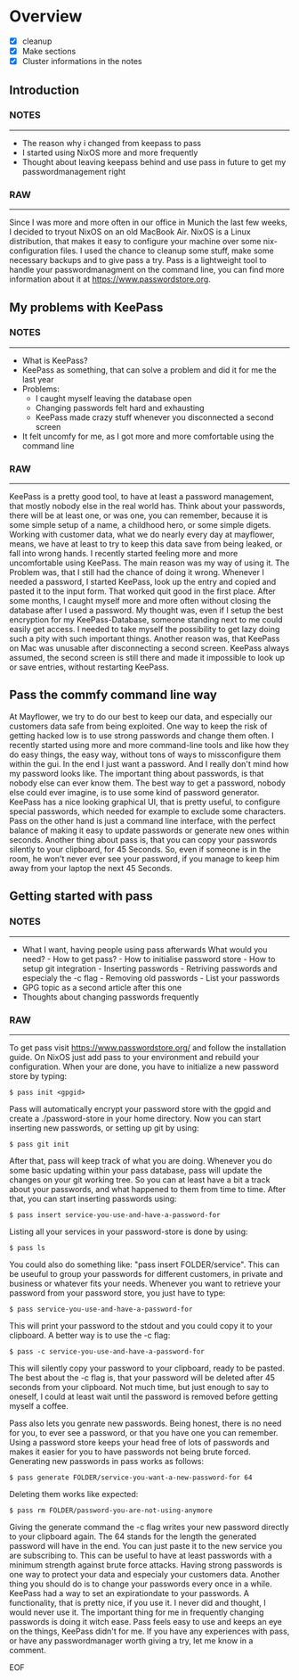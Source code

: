 # Overview
- [X] cleanup
- [X] Make sections
- [X] Cluster informations in the notes   

## Introduction

### NOTES
---
- The reason why i changed from keepass to pass
- I started using NixOS more and more frequently
- Thought about leaving keepass behind and use pass in future to get my passwordmanagement right


### RAW
---
Since I was more and more often in our office in Munich the last few weeks, I decided to tryout NixOS on an old MacBook Air. NixOS is a Linux distribution, that makes it easy to configure your machine over some nix-configuration files. I used the chance to cleanup some stuff, make some necessary backups and to give pass a try. Pass is a lightweight tool to handle your passwordmanagment on the command line, you can find more information about it at https://www.passwordstore.org.

## My problems with KeePass

### NOTES
---
- What is KeePass?
- KeePass as something, that can solve a problem and did it for me the last year
- Problems:
	- I caught myself leaving the database open
	- Changing passwords felt hard and exhausting
	- KeePass made crazy stuff whenever you disconnected a second screen
- It felt uncomfy for me, as I got more and more comfortable using the command line

### RAW
---

KeePass is a pretty good tool, to have at least a password management, that mostly nobody else in the real world has. Think about your passwords, there will be at least one, or was one, you can remember, because it is some simple setup of a name, a childhood hero, or some simple digets. Working with customer data, what we do nearly every day at mayflower, means, we have at least to try to keep this data save from being leaked, or fall into wrong hands. I recently started feeling more and more uncomfortable using KeePass. The main reason was my way of using it. The Problem was, that I still had the chance of doing it wrong. Whenever I needed a password, I started KeePass, look up the entry and copied and pasted it to the input form. That worked quit good in the first place. After some months, I caught myself more and more often without closing the database after I used a password. My thought was, even if I setup the best encryption for my KeePass-Database, someone standing next to me could easily get access. I needed to take myself the possibility to get lazy doing such a pity with such important things. Another reason was, that KeePass on Mac was unusable after disconnecting a second screen. KeePass always assumed, the second screen is still there and made it impossible to look up or save entries, without restarting KeePass.
 
## Pass the commfy command line way
At Mayflower, we try to do our best to keep our data, and especially our customers data safe from being exploited. One way to keep the risk of getting hacked low is to use strong passwords and change them often. I recently started using more and more command-line tools and like how they do easy things, the easy way, without tons of ways to missconfigure them within the gui. In the end I just want a password. And I really don't mind how my password looks like. The important thing about passwords, is that nobody else can ever know them. The best way to get a password, nobody else could ever imagine, is to use some kind of password generator. KeePass has a nice looking graphical UI, that is pretty useful, to configure special passwords, which needed for example to exclude some characters. Pass on the other hand is just a command line interface, with the perfect balance of making it easy to update passwords or generate new ones within seconds. Another thing about pass is, that you can copy your passwords silently to your clipboard, for 45 Seconds. So, even if someone is in the room, he won't never ever see your password, if you manage to keep him away from your laptop the next 45 Seconds. 

## Getting started with pass

### NOTES
---
- What I want, having people using pass afterwards
	What would you need? 
		- How to get pass?
		- How to initialise password store
		- How to setup git integration
		- Inserting passwords
		- Retriving passwords and especialy the -c flag
		- Removing old passwords
		- List your passwords
- GPG topic as a second article after this one
- Thoughts about changing passwords frequently

### RAW
---

To get pass visit https://www.passwordstore.org/ and follow the installation guide. On NixOS just add pass to your environment and rebuild your configuration. When your are done, you have to initialize a new password store by typing:

```shell
$ pass init <gpgid>
```

Pass will automatically encrypt your password store with the gpgid and create a ./password-store in your home directory. Now you can start inserting new passwords, or setting up git by using:

```shell
$ pass git init
```

After that, pass will keep track of what you are doing. Whenever you do some basic updating within your pass database, pass will update the changes on your git working tree. So you can at least have a bit a track about your passwords, and what happened to them from time to time. After that, you can start inserting passwords using:

```shell
$ pass insert service-you-use-and-have-a-password-for
```

Listing all your services in your password-store is done by using: 

```shell
$ pass ls
```
You could also do something like: "pass insert FOLDER/service". This can be useuful to group your passwords for different customers, in private and business or whatever fits your needs. Whenever you want to retrieve your password from your password store, you just have to type:

```shell
$ pass service-you-use-and-have-a-password-for
```

This will print your password to the stdout and you could copy it to your clipboard. A better way is to use the -c flag:

```shell
$ pass -c service-you-use-and-have-a-password-for
```

This will silently copy your password to your clipboard, ready to be pasted. The best about the -c flag is, that your password will be deleted after 45 seconds from your clipboard. Not much time, but just enough to say to oneself, I could at least wait until the password is removed before getting myself a coffee. 

Pass also lets you genrate new passwords. Being honest, there is no need for you, to ever see a password, or that you have one you can remember. Using a password store keeps your head free of lots of passwords and makes it easier for you to have passwords not being brute forced. Generating new passwords in pass works as follows:

```shell
$ pass generate FOLDER/service-you-want-a-new-password-for 64
```

Deleting them works like expected: 

```shell
$ pass rm FOLDER/password-you-are-not-using-anymore
```

Giving the generate command the -c flag writes your new password directly to your clipboard again. The 64 stands for the length the generated password will have in the end. You can just paste it to the new service you are subscribing to. This can be useful to have at least passwords with a minimum strength against brute force attacks.
Having strong passwords is one way to protect your data and especialy your customers data. Another thing you should do is to change your passwords every once in a while. KeePass had a way to set an expirationdate to your passwords. A functionality, that is pretty nice, if you use it. I never did and thought, I would never use it. The important thing for me in frequently changing passwords is doing it witch ease. Pass feels easy to use and keeps an eye on the things, KeePass didn't for me. 
If you have any experiences with pass, or have any passwordmanager worth giving a try, let me know in a comment. 

EOF

